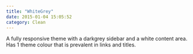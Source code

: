 ```yaml
---
title: "WhiteGrey"
date: 2015-01-04 15:05:52
category: Clean
---
```


A fully responsive theme with a darkgrey sidebar and a white content area. Has 1 theme colour that is prevalent in links and titles.
